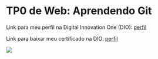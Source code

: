 <h1>TP0 de Web: Aprendendo Git</h1>

Link para meu perfil na Digital Innovation One (DIO):
<a href="https://web.digitalinnovation.one/users/bruno3145?tab=achievements">
  perfil
</a>

Link para baixar meu certificado na DIO:
<a href="https://certificates.digitalinnovation.one/77D9FD17">
  perfil
</a>

<img src="https://fegemo.github.io/cefet-web/images/medalha-curso-git-na-dio.png">
